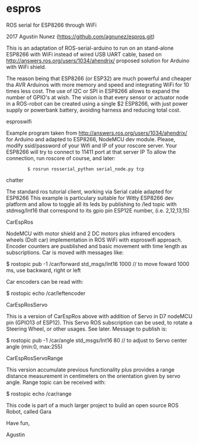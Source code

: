 # espros
ROS serial for ESP8266 through WiFi

2017 Agustin Nunez (https://github.com/agnunez/espros.git) 

This is an adaptation of ROS-serial-arduino to run on an stand-alone ESP8266 with WiFi
instead of wired USB UART cable, based on http://answers.ros.org/users/1034/ahendrix/
proposed solution for Arduino with WiFi shield.

The reason being that ESP8266 (or ESP32) are much powerful and cheaper tha AVR Arduinos
with more memory and speed and integrating WiFi for 10 times less cost. The use of I2C 
or SPI in ESP8266 allows to expand the number of GPIO's at wish. The vision is that 
every sensor or actuator node in a ROS-robot can be created using a single $2 ESP8266,
with just power supply or powerbank battery, avoiding harness and reducing total cost.

esproswifi  

Example program taken from http://answers.ros.org/users/1034/ahendrix/ for Arduino and
adapted to ESP8266, NodeMCU dev module. Please, modify ssid/password of your Wifi and 
IP of your roscore server. Your ESP8266 will try to connect to 11411 port at that server IP
To allow the connection, run roscore of course, and later:

            $ rosrun rosserial_python serial_node.py tcp

chatter

The standard ros tutorial client, working via Serial cable adapted for ESP8266
This example is particulary suitable for Witty ESP8266 dev platform and allow
to toggle all its leds by publishing to /led topic with stdmsg/Int16 that 
correspond to its gpio pin ESP12E number, (i.e. 2,12,13,15)

CarEspRos

NodeMCU with motor shield and 2 DC motors plus infrared encoders wheels (DoIt car) implementation in ROS WiFi
with esproswifi approach. Encoder counters are pusblished and basic movement with time length as subscriptions.
Car is moved with messages like: 

$ rostopic pub -1 /car/forward std_msgs/Int16 1000 // to move foward 1000 ms, use backward, right or left

Car encoders can be read with:

$ rostopic echo /car/leftencoder

CarEspRosServo

This is a version of CarEspRos above with addition of Servo in D7 nodeMCU pin (GPIO13 of ESP12). This Servo
ROS subscription can be used, to rotate a Steering Wheel, or other usages. See later. Message to publish is:

$ rostopic pub -1 /car/angle std_msgs/Int16 80  // to adjust to Servo center angle (min:0, max:255)

CarEspRosServoRange

This version accumulate previous functionality plus provides a range distance measurement in centimeters
on the orientation given by servo angle. Range topic can be received with:

$ rostopic echo /car/range

This code is part of a much larger project to build an open source ROS Robot, called Gara

Have fun,

Agustin

